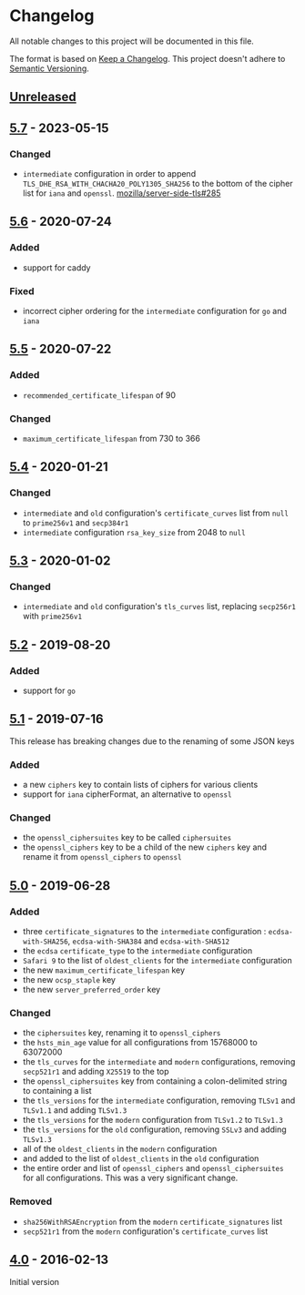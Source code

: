 # Changelog

All notable changes to this project will be documented in this file.

The format is based on [Keep a Changelog](https://keepachangelog.com/en/1.0.0/).
This project doesn't adhere to [Semantic Versioning](https://semver.org/spec/v2.0.0.html).

## [Unreleased]

## [5.7] - 2023-05-15

### Changed

- `intermediate` configuration in order to append `TLS_DHE_RSA_WITH_CHACHA20_POLY1305_SHA256`
  to the bottom of the cipher list for `iana` and `openssl`. [mozilla/server-side-tls#285](https://github.com/mozilla/server-side-tls/issues/285)

## [5.6] - 2020-07-24

### Added

- support for caddy

### Fixed

- incorrect cipher ordering for the `intermediate` configuration for `go` and `iana`

## [5.5] - 2020-07-22

### Added

- `recommended_certificate_lifespan` of 90

### Changed

- `maximum_certificate_lifespan` from 730 to 366

## [5.4] - 2020-01-21

### Changed

- `intermediate` and `old` configuration's `certificate_curves` list from `null` to `prime256v1` and `secp384r1`
- `intermediate` configuration `rsa_key_size` from 2048 to `null`

## [5.3] - 2020-01-02

### Changed

- `intermediate` and `old` configuration's `tls_curves` list, replacing `secp256r1` with `prime256v1`

## [5.2] - 2019-08-20

### Added

- support for `go`

## [5.1] - 2019-07-16

This release has breaking changes due to the renaming of some JSON keys

### Added

- a new `ciphers` key to contain lists of ciphers for various clients
- support for `iana` cipherFormat, an alternative to `openssl`

### Changed

- the `openssl_ciphersuites` key to be called `ciphersuites`
- the `openssl_ciphers` key to be a child of the new `ciphers` key and rename it
  from `openssl_ciphers` to `openssl`

## [5.0] - 2019-06-28

### Added

- three `certificate_signatures` to the `intermediate` configuration : `ecdsa-with-SHA256`, `ecdsa-with-SHA384` and `ecdsa-with-SHA512`
- the `ecdsa` `certificate_type` to the `intermediate` configuration
- `Safari 9` to the list of `oldest_clients` for the `intermediate` configuration
- the new `maximum_certificate_lifespan` key
- the new `ocsp_staple` key
- the new `server_preferred_order` key

### Changed

- the `ciphersuites` key, renaming it to `openssl_ciphers`
- the `hsts_min_age` value for all configurations from 15768000 to 63072000
- the `tls_curves` for the `intermediate` and `modern` configurations, removing `secp521r1` and
  adding `X25519` to the top
- the `openssl_ciphersuites` key from containing a colon-delimited string to
  containing a list
- the `tls_versions` for the `intermediate` configuration, removing `TLSv1` and `TLSv1.1` and adding `TLSv1.3`
- the `tls_versions` for the `modern` configuration from `TLSv1.2` to `TLSv1.3`
- the `tls_versions` for the `old` configuration, removing `SSLv3` and adding `TLSv1.3`
- all of the `oldest_clients` in the `modern` configuration
- and added to the list of `oldest_clients` in the `old` configuration
- the entire order and list of `openssl_ciphers` and `openssl_ciphersuites` for all configurations. This was
  a very significant change.

### Removed

- `sha256WithRSAEncryption` from the `modern` `certificate_signatures` list
- `secp521r1` from the `modern` configuration's `certificate_curves` list

## [4.0] - 2016-02-13

Initial version

[unreleased]: https://github.com/mozilla/ssl-config-generator/compare/9e999856e19e604a06b06cfbc2e949d184c5f4d3...HEAD
[5.7]: https://github.com/mozilla/ssl-config-generator/compare/9e999856e19e604a06b06cfbc2e949d184c5f4d3...HEAD
[5.6]: https://github.com/mozilla/ssl-config-generator/compare/aa0718d93437a17258e92313cda708d1b209abd4...9e999856e19e604a06b06cfbc2e949d184c5f4d3
[5.5]: https://github.com/mozilla/ssl-config-generator/compare/c48ecf5dcf43d3ed0f1f0e6a85ca1ae336984f4c...aa0718d93437a17258e92313cda708d1b209abd4
[5.4]: https://github.com/mozilla/ssl-config-generator/compare/477459e9ebeb4ccf7e68aaad6c1c5f7c7a44174b...c48ecf5dcf43d3ed0f1f0e6a85ca1ae336984f4c
[5.3]: https://github.com/mozilla/ssl-config-generator/compare/e3e697518ce58fd0a39d7ff7fd626a0af7abfd54...477459e9ebeb4ccf7e68aaad6c1c5f7c7a44174b
[5.2]: https://github.com/mozilla/ssl-config-generator/compare/8e726dbbad1aec5c95e76d1f90c1b0836b9058f7...e3e697518ce58fd0a39d7ff7fd626a0af7abfd54
[5.1]: https://github.com/mozilla/ssl-config-generator/compare/2d6ded646926e4b9ca050ba28912c144aa49df2d...8e726dbbad1aec5c95e76d1f90c1b0836b9058f7
[5.0]: https://github.com/mozilla/ssl-config-generator/compare/03274e139fa3af3164a920b93f681e3455785516...2d6ded646926e4b9ca050ba28912c144aa49df2d
[4.0]: https://github.com/mozilla/server-side-tls/releases/tag/v4.0